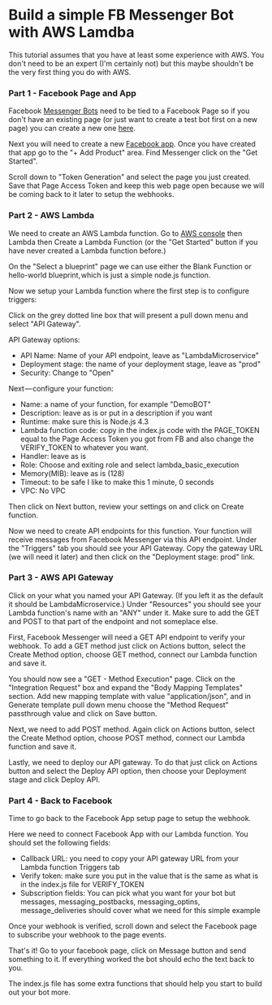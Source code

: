 # Build a simple FB Messenger Bot with AWS Lamdba

This tutorial assumes that you have at least some experience with AWS.  You don't need to be an expert (I'm certainly not) but this maybe shouldn't be the very first thing you do with AWS.

### Part 1 - Facebook Page and App

Facebook [Messenger Bots](https://developers.facebook.com/docs/messenger-platform/) need to be tied to a Facebook Page so if you don't have an existing page (or just want to create a test bot first on a new page) you can create a new one [here](https://www.facebook.com/pages/create).

Next you will need to create a new [Facebook app](https://developers.facebook.com/apps).  Once you have created that app go to the "+ Add Product" area. Find Messenger click on the "Get Started".

Scroll down to "Token Generation" and select the page you just created.  Save that Page Access Token and keep this web page open because we will be coming back to it later to setup the webhooks.

### Part 2 - AWS Lambda

We need to create an AWS Lambda function. Go to [AWS console](http://aws.amazon.com) then Lambda then Create a Lambda Function (or the "Get Started" button if you have never created a Lambda function before.)

On the "Select a blueprint" page we can use either the Blank Function or hello-world blueprint, which is just a simple node.js function.

Now we setup your Lambda function where the first step is to configure triggers:

Click on the grey dotted line box that will present a pull down menu and select "API Gateway".

API Gateway options:
* API Name: Name of your API endpoint, leave as "LambdaMicroservice"
* Deployment stage: the name of your deployment stage, leave as "prod"
* Security: Change to "Open"

Next — configure your function:

* Name: a name of your function, for example "DemoBOT"
* Description: leave as is or put in a description if you want
* Runtime: make sure this is Node.js 4.3
* Lambda function code: copy in the index.js code with the PAGE_TOKEN equal to the Page Access Token you got from FB and also change the VERIFY_TOKEN to whatever you want.
* Handler: leave as is
* Role: Choose and exiting role and select lambda_basic_execution
* Memory(MIB): leave as is (128)
* Timeout: to be safe I like to make this 1 minute, 0 seconds
* VPC: No VPC

Then click on Next button, review your settings on and click on Create function. 

Now we need to create API endpoints for this function. Your function will receive messages from Facebook Messenger via this API endpoint.  Under the "Triggers" tab you should see your API Gateway.  Copy the gateway URL (we will need it later) and then click on the "Deployment stage: prod" link.

### Part 3 - AWS API Gateway

Click on your what you named your API Gateway. (If you left it as the default it should be LambdaMicroservice.) Under "Resources" you should see your Lambda function's name with an "ANY" under it.  Make sure to add the GET and POST to that part of the endpoint and not someplace else.

First, Facebook Messenger will need a GET API endpoint to verify your webhook. To add a GET method just click on Actions button, select the Create Method option, choose GET method, connect our Lambda function and save it.

You should now see a "GET - Method Execution" page.  Click on the "Integration Request" box and expand the "Body Mapping Templates" section. Add new mapping template with value "application/json", and in Generate template pull down menu choose the "Method Request" passthrough value and click on Save button.

Next, we need to add POST method. Again click on Actions button, select the Create Method option, choose POST method, connect our Lambda function and save it.

Lastly, we need to deploy our API gateway. To do that just click on Actions button and select the Deploy API option, then choose your Deployment stage and click Deploy API.

### Part 4 - Back to Facebook

Time to go back to the Facebook App setup page to setup the webhook.

Here we need to connect Facebook App with our Lambda function. You should set the following fields:
* Callback URL: you need to copy your API gateway URL from your Lambda function Triggers tab
* Verify token: make sure you put in the value that is the same as what is in the index.js file for VERIFY_TOKEN
* Subscription fields: You can pick what you want for your bot but messages, messaging_postbacks, messaging_optins, message_deliveries should cover what we need for this simple example

Once your webhook is verified, scroll down and select the Facebook page to subscribe your webhook to the page events.

That's it!  Go to your facebook page, click on Message button and send something to it.  If everything worked the bot should echo the text back to you.

The index.js file has some extra functions that should help you start to build out your bot more.
